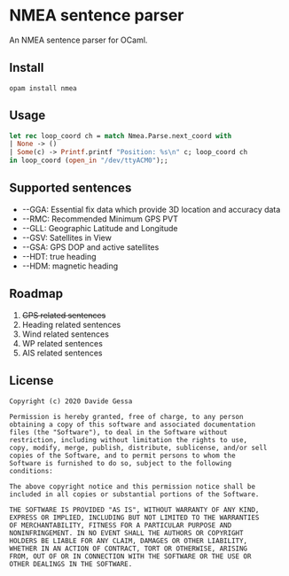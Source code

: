 # NMEA sentence parser
An NMEA sentence parser for OCaml.


## Install

```opam install nmea```

## Usage

```ocaml
let rec loop_coord ch = match Nmea.Parse.next_coord with
| None -> ()
| Some(c) -> Printf.printf "Position: %s\n" c; loop_coord ch
in loop_coord (open_in "/dev/ttyACM0");;
```

## Supported sentences

- --GGA: Essential fix data which provide 3D location and accuracy data
- --RMC: Recommended Minimum GPS PVT
- --GLL: Geographic Latitude and Longitude
- --GSV: Satellites in View
- --GSA: GPS DOP and active satellites
- --HDT: true heading
- --HDM: magnetic heading

## Roadmap

1. ~~GPS related sentences~~
2. Heading related sentences
3. Wind related sentences
4. WP related sentences
5. AIS related sentences


## License

```
Copyright (c) 2020 Davide Gessa

Permission is hereby granted, free of charge, to any person
obtaining a copy of this software and associated documentation
files (the "Software"), to deal in the Software without
restriction, including without limitation the rights to use,
copy, modify, merge, publish, distribute, sublicense, and/or sell
copies of the Software, and to permit persons to whom the
Software is furnished to do so, subject to the following
conditions:

The above copyright notice and this permission notice shall be
included in all copies or substantial portions of the Software.

THE SOFTWARE IS PROVIDED "AS IS", WITHOUT WARRANTY OF ANY KIND,
EXPRESS OR IMPLIED, INCLUDING BUT NOT LIMITED TO THE WARRANTIES
OF MERCHANTABILITY, FITNESS FOR A PARTICULAR PURPOSE AND
NONINFRINGEMENT. IN NO EVENT SHALL THE AUTHORS OR COPYRIGHT
HOLDERS BE LIABLE FOR ANY CLAIM, DAMAGES OR OTHER LIABILITY,
WHETHER IN AN ACTION OF CONTRACT, TORT OR OTHERWISE, ARISING
FROM, OUT OF OR IN CONNECTION WITH THE SOFTWARE OR THE USE OR
OTHER DEALINGS IN THE SOFTWARE.
```